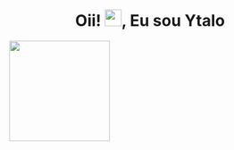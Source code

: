 <h1 align="center">Oii! <img src="https://raw.githubusercontent.com/MartinHeinz/MartinHeinz/master/wave.gif" width="30px">, Eu sou Ytalo</h1>


<div>
<a href="https://github.com/YtaloSantoss">
<img height="180em" src="https://github-readme-stats .vercel.app/api?username=ytalo&show_icons=true&count_private=true&theme=react&hide_border=true&bg_color=0D1117"/></a>
 
</div>

